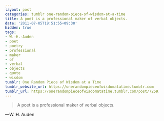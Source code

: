 ```yaml
---
layout: post
categories: tumblr one-random-piece-of-wisdom-at-a-time
title: A poet is a professional maker of verbal objects.
date: '2011-07-05T19:51:55+09:30'
hidden: true
tags:
- W.-H.-Auden
- poet
- poetry
- professional
- maker
- of
- verbal
- objects
- quote
- wisdom
tumblr: One Random Piece of Wisdom at a Time
tumblr_website_url: https://onerandompieceofwisdomatatime.tumblr.com
tumblr_url: https://onerandompieceofwisdomatatime.tumblr.com/post/7259701162/a-poet-is-a-professional-maker-of-verbal-objects
---
```

> A poet is a professional maker of verbal objects.

—W. H. Auden&nbsp;
